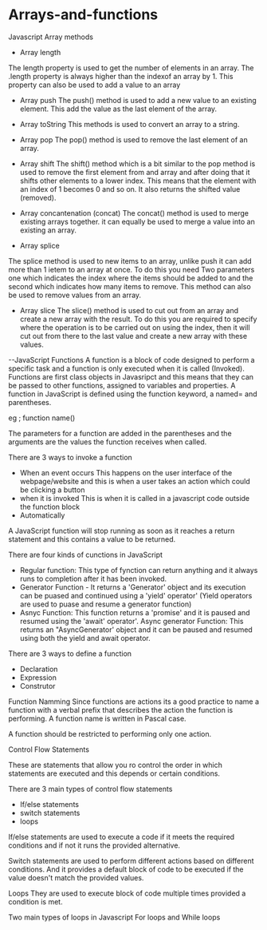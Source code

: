 # Arrays-and-functions

Javascript Array methods

- Array length

 The length property is used to get the number of elements in an array. The .length property is always higher than the indexof an array by 1.
 This property can also be used to add a value to an array

 - Array push
The push() method is used to add a new value to an existing element. This add the value as the last element of the array.

- Array toString
This methods is used to convert an array to a string.

- Array pop
The pop() method is used to remove the last element of an array.

- Array shift
The shift() method which is a bit similar to the pop method is used to remove the first element from and array and after doing that it shifts other elements to a lower index. This means that the element with an index of 1 becomes 0 and so on. It also returns the shifted value (removed).

- Array concantenation (concat)
The concat() method is used to merge existing arrays together.
it can equally be used to merge a value into an existing an array.

- Array splice

The splice method is used to new items to an array, unlike push it can add more than 1 ietem to an array at once.
To do this you need Two parameters one which indicates the index where the items should be added to and the second which indicates how many items to remove. This method can also be used to remove values from an array.

- Array slice
The slice() method is used to cut out from an array and create a new array with the result. To do this you are required to specify where the operation is to be carried out on using the index, then it will cut out from there to the last value and create a new array with these values. 

--JavaScript Functions 
A function is a block of code designed to perform a specific task and a function is only executed when it is called (Invoked).
Functions are first class objects in Javasripct and this means that they can be passed to other functions, assigned to variables and properties.
A function in JavaScript is defined using the function keyword, a named= and parentheses.


eg ;
 function name()

 The parameters for a function are added in the parentheses and the arguments are the values the function receives when called.

 There are 3 ways to invoke a function
 - When an event occurs 
 This happens on the user interface of the webpage/website and this is when a user takes an action which could be clicking a button
 - when it is invoked 
 This is when it is called in a javascript code outside the function block
 - Automatically 

 A JavaScript function will stop running as soon as it reaches a return statement and this contains a value to be returned.

 There are four kinds of cunctions in JavaScript
 - Regular function: This type of fynction can return anything and it always runs to completion after it has been invoked.
 - Generator Function - It returns a 'Generator' object and its execution can be puased and continued using a 'yield' operator'
 (Yield operators are used to puase and resume a generator function)
 - Asnyc Function: This function returns a 'promise' and it is paused and resumed using the 'await' operator'.
 Async generator Function: This returns an "AsyncGenerator' object and it can be paused and resumed using both the yield and await operator.

 There are 3 ways to define a function
 - Declaration
 - Expression
 - Construtor

 Function Namming
 Since functions are actions its a good practice to name a function with a verbal prefix that describes the action the function is performing. A function name is written in Pascal case.

 A function should be restricted to performing only one action.

 Control Flow Statements

 These are statements that allow you ro control the order in which statements are executed and this depends or certain conditions.

There are 3 main types of control flow statements
 - If/else statements
 - switch statements
 - loops

 If/else statements are used to execute a code if it meets the required conditions and if not it runs the provided alternative.

 Switch statements are used to perform different actions based on different conditions.
 And it provides a default block of code to be executed if the value doesn't match the provided values.

 Loops
 They are used to execute  block of code multiple times provided a condition is met.

 Two main types of loops in Javascript
 For loops and While loops